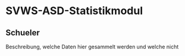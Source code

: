 # SVWS-ASD-Statistikmodul



## Schueler


Beschreibung, welche Daten hier gesammelt werden und welche nicht
